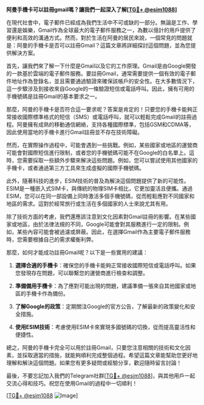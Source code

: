 **阿曼手機卡可以註冊gmail嗎？讓我們一起深入了解[[TG💪+ @esim1088](https://t.me/s/esim1088)]**

在現代社會中，電子郵件已經成為我們生活中不可或缺的一部分。無論是工作、學習還是娛樂，Gmail作為全球最大的電子郵件服務之一，為數以億計的用戶提供了便利和高效的溝通方式。然而，對於生活在阿曼的居民來說，一個常見的問題就是：阿曼的手機卡是否可以註冊Gmail？這篇文章將詳細探討這個問題，並為您提供解決方案。

首先，讓我們來了解一下什麼是Gmail以及它的工作原理。Gmail是由Google開發的一款基於雲端的電子郵件服務。要註冊Gmail，通常需要提供一個有效的電子郵件地址作為登錄名，並且需要通過驗證來確保該帳戶的安全性。在大多數情況下，這一步驟涉及到接收來自Google的一條驗證短信或電話呼叫。因此，擁有可用的手機號碼是註冊Gmail的基本要求之一。

那麼，阿曼的手機卡是否符合這一要求呢？答案是肯定的！只要您的手機卡能夠正常接收國際標準格式的短信（SMS）或電話呼叫，就可以輕鬆完成Gmail的註冊過程。阿曼擁有成熟的移動通信網絡，支持各種國際標準，包括GSM和CDMA等，因此使用當地的手機卡進行Gmail註冊並不存在技術障礙。

然而，在實際操作過程中，可能會遇到一些挑戰。例如，某些國家或地區的運營商可能會對國際短信進行限制，或者您的手機號碼可能不在Google的白名單上。這時，您需要採取一些額外步驟來解決這些問題。例如，您可以嘗試使用其他國家的手機卡，或者通過第三方工具來生成虛擬的國際手機號碼。

此外，隨著科技的進步，ESIM技術的普及為解決這個問題提供了新的可能性。ESIM是一種嵌入式SIM卡，與傳統的物理SIM卡相比，它更加靈活且便攜。通過ESIM，您可以在同一部設備上同時激活多個手機號碼，從而輕鬆應對不同國家和地區的需求。這對於經常旅行或生活在多個國家的人士來說尤其有用。

除了技術方面的考慮，我們還應該注意到文化因素對Gmail註冊的影響。在某些國家或地區，由於法律法規的不同，Google可能會對其服務進行一定的限制。例如，某些內容可能會被過濾或屏蔽。因此，在選擇Gmail作為主要電子郵件服務時，您需要根據自己的需求權衡利弊。

那麼，如何才能成功註冊Gmail呢？以下是一些實用的建議：

1. **選擇合適的手機卡**：確保您的手機卡能夠正常接收國際短信或電話呼叫。如果您發現存在問題，可以聯繫您的運營商進行檢查和調整。

2. **準備備用手機卡**：為了應對可能出現的問題，建議準備一張來自其他國家或地區的手機卡作為備份。

3. **了解Google的政策**：定期關注Google的官方公告，了解最新的政策變化和安全措施。

4. **使用ESIM技術**：考慮使用ESIM卡來實現多國號碼的切換，從而提高靈活性和便捷性。

總之，阿曼的手機卡完全可以用於註冊Gmail，只要您注意相關的技術和文化因素，並採取適當的措施，就能夠順利完成整個過程。希望這篇文章能幫助您更好地理解和解決這個問題。如果您有更多疑問或經驗分享，歡迎隨時留言討論！

最後，不要忘記加入我們的Telegram社群[[TG💪+ @esim1088](https://t.me/s/esim1088)]，與其他用戶一起交流心得和技巧。祝您在使用Gmail的過程中一切順利！

[[TG💪+ @esim1088](https://t.me/s/esim1088) ![Image](https://i.postimg.cc/4NQfJmqS/Snipaste-2025-05-13-00-14-12.png)]